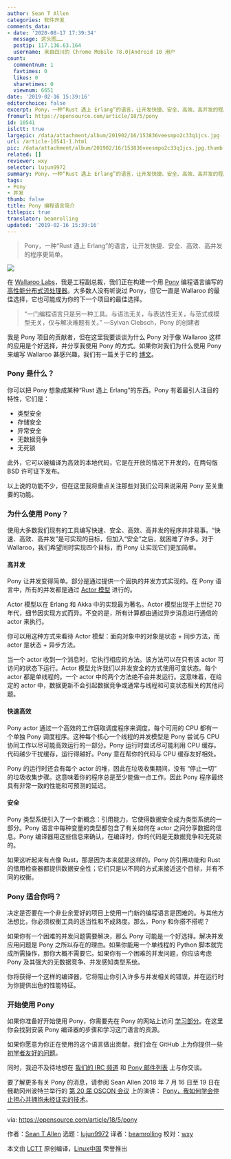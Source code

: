 ```yaml
---
author: Sean T Allen
categories: 软件开发
comments_data:
- date: '2020-08-17 17:39:34'
  message: 这头图……
  postip: 117.136.63.164
  username: 来自四川的 Chrome Mobile 78.0|Android 10 用户
count:
  commentnum: 1
  favtimes: 0
  likes: 0
  sharetimes: 0
  viewnum: 6651
date: '2019-02-16 15:39:16'
editorchoice: false
excerpt: Pony，一种“Rust 遇上 Erlang”的语言，让开发快捷、安全、高效、高并发的程序更简单。
fromurl: https://opensource.com/article/18/5/pony
id: 10541
islctt: true
largepic: /data/attachment/album/201902/16/153836veesmpo2c33q1jcs.jpg
url: /article-10541-1.html
pic: /data/attachment/album/201902/16/153836veesmpo2c33q1jcs.jpg.thumb.jpg
related: []
reviewer: wxy
selector: lujun9972
summary: Pony，一种“Rust 遇上 Erlang”的语言，让开发快捷、安全、高效、高并发的程序更简单。
tags:
- Pony
- 并发
thumb: false
title: Pony 编程语言简介
titlepic: true
translator: beamrolling
updated: '2019-02-16 15:39:16'
---
```



> 
> Pony，一种“Rust 遇上 Erlang”的语言，让开发快捷、安全、高效、高并发的程序更简单。
> 
> 
> 


![](/data/attachment/album/201902/16/153836veesmpo2c33q1jcs.jpg)


在 [Wallaroo Labs](http://www.wallaroolabs.com/)，我是工程副总裁，我们正在构建一个用 [Pony](https://www.ponylang.org/) 编程语言编写的 [高性能分布式流处理器](https://github.com/wallaroolabs/wallaroo)。大多数人没有听说过 Pony，但它一直是 Wallaroo 的最佳选择，它也可能成为你的下一个项目的最佳选择。



> 
> “一门编程语言只是另一种工具。与语法无关，与表达性无关，与范式或模型无关，仅与解决难题有关。” —Sylvan Clebsch，Pony 的创建者
> 
> 
> 


我是 Pony 项目的贡献者，但在这里我要谈谈为什么 Pony 对于像 Wallaroo 这样的应用是个好选择，并分享我使用 Pony 的方式。如果你对我们为什么使用 Pony 来编写 Wallaroo 甚感兴趣，我们有一篇关于它的 [博文](https://blog.wallaroolabs.com/2017/10/why-we-used-pony-to-write-wallaroo/)。


### Pony 是什么？


你可以把 Pony 想象成某种“Rust 遇上 Erlang”的东西。Pony 有着最引人注目的特性，它们是：


* 类型安全
* 存储安全
* 异常安全
* 无数据竞争
* 无死锁


此外，它可以被编译为高效的本地代码，它是在开放的情况下开发的，在两句版 BSD 许可证下发布。


以上说的功能不少，但在这里我将重点关注那些对我们公司来说采用 Pony 至关重要的功能。


### 为什么使用 Pony？


使用大多数我们现有的工具编写快速、安全、高效、高并发的程序并非易事。“快速、高效、高并发”是可实现的目标，但加入“安全”之后，就困难了许多。对于 Wallaroo，我们希望同时实现四个目标，而 Pony 让实现它们更加简单。


#### 高并发


Pony 让并发变得简单。部分是通过提供一个固执的并发方式实现的。在 Pony 语言中，所有的并发都是通过 [Actor 模型](https://en.wikipedia.org/wiki/Actor_model) 进行的。


Actor 模型以在 Erlang 和 Akka 中的实现最为著名。Actor 模型出现于上世纪 70 年代，细节因实现方式而异。不变的是，所有计算都由通过异步消息进行通信的 actor 来执行。


你可以用这种方式来看待 Actor 模型：面向对象中的对象是状态 + 同步方法，而 actor 是状态 + 异步方法。


当一个 actor 收到一个消息时，它执行相应的方法。该方法可以在只有该 actor 可访问的状态下运行。Actor 模型允许我们以并发安全的方式使用可变状态。每个 actor 都是单线程的。一个 actor 中的两个方法绝不会并发运行。这意味着，在给定的 actor 中，数据更新不会引起数据竞争或通常与线程和可变状态相关的其他问题。


#### 快速高效


Pony actor 通过一个高效的工作窃取调度程序来调度。每个可用的 CPU 都有一个单独 Pony 调度程序。这种每个核心一个线程的并发模型是 Pony 尝试与 CPU 协同工作以尽可能高效运行的一部分。Pony 运行时尝试尽可能利用 CPU 缓存。代码越少干扰缓存，运行得越好。Pony 意在帮你的代码与 CPU 缓存友好相处。


Pony 的运行时还会有每个 actor 的堆，因此在垃圾收集期间，没有 “停止一切” 的垃圾收集步骤。这意味着你的程序总是至少能做一点工作。因此 Pony 程序最终具有非常一致的性能和可预测的延迟。


#### 安全


Pony 类型系统引入了一个新概念：引用能力，它使得数据安全成为类型系统的一部分。Pony 语言中每种变量的类型都包含了有关如何在 actor 之间分享数据的信息。Pony 编译器用这些信息来确认，在编译时，你的代码是无数据竞争和无死锁的。


如果这听起来有点像 Rust，那是因为本来就是这样的。Pony 的引用功能和 Rust 的借用检查器都提供数据安全性；它们只是以不同的方式来接近这个目标，并有不同的权衡。


### Pony 适合你吗？


决定是否要在一个非业余爱好的项目上使用一门新的编程语言是困难的。与其他方法想比，你必须权衡工具的适当性和不成熟度。那么，Pony 和你搭不搭呢？


如果你有一个困难的并发问题需要解决，那么 Pony 可能是一个好选择。解决并发应用问题是 Pony 之所以存在的理由。如果你能用一个单线程的 Python 脚本就完成所需操作，那你大概不需要它。如果你有一个困难的并发问题，你应该考虑 Pony 及其强大的无数据竞争、并发感知类型系统。


你将获得一个这样的编译器，它将阻止你引入许多与并发相关的错误，并在运行时为你提供出色的性能特征。


### 开始使用 Pony


如果你准备好开始使用 Pony，你需要先在 Pony 的网站上访问 [学习部分](https://www.ponylang.org/learn/)。在这里你会找到安装 Pony 编译器的步骤和学习这门语言的资源。


如果你愿意为你正在使用的这个语言做出贡献，我们会在 GitHub 上为你提供一些 [初学者友好的问题](https://github.com/ponylang/ponyc/issues?q=is%3Aissue+is%3Aopen+label%3A%22complexity%3A+beginner+friendly%22)。


同时，我迫不及待地想在 [我们的 IRC 频道](https://webchat.freenode.net/?channels=%23ponylang) 和 [Pony 邮件列表](https://pony.groups.io/g/user) 上与你交谈。


要了解更多有关 Pony 的消息，请参阅 Sean Allen 2018 年 7 月 16 日至 19 日在俄勒冈州波特兰举行的 [第 20 届 OSCON 会议](https://conferences.oreilly.com/oscon/oscon-or) 上的演讲： [Pony，我如何学会停止担心并拥抱未经证实的技术](https://conferences.oreilly.com/oscon/oscon-or/public/schedule/speaker/213590)。




---


via: <https://opensource.com/article/18/5/pony>


作者：[Sean T Allen](https://opensource.com/users/seantallen) 选题：[lujun9972](https://github.com/lujun9972) 译者：[beamrolling](https://github.com/beamrolling) 校对：[wxy](https://github.com/wxy)


本文由 [LCTT](https://github.com/LCTT/TranslateProject) 原创编译，[Linux中国](https://linux.cn/) 荣誉推出